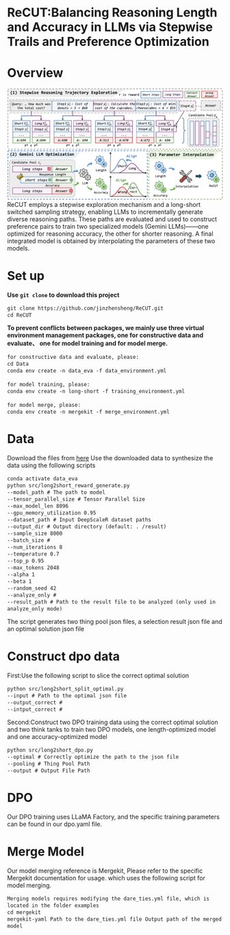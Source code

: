 # ReCUT:Balancing Reasoning Length and Accuracy in LLMs via Stepwise Trails and Preference Optimization

# Overview
![](figs/ReCUT.png)
 ReCUT employs a stepwise exploration mechanism and a long-short switched sampling strategy, enabling LLMs to incrementally generate diverse reasoning paths. These paths are evaluated and used to construct preference pairs to train two specialized models (Gemini LLMs)——one optimized for reasoning accuracy, the other for shorter reasoning. A final integrated model is obtained by interpolating the parameters of these two models.

# Set up
**Use `git clone` to download this project**
```
git clone https://github.com/jinzhensheng/ReCUT.git
cd ReCUT
```
**To prevent conflicts between packages, we mainly use three virtual environment management packages, one for constructive data and evaluate、 one for model training and for model merge.**

```
for constructive data and evaluate, please:
cd Data
conda env create -n data_eva -f data_environment.yml

for model training, please:
conda env create -n long-short -f training_environment.yml

for model merge, please:
conda env create -n mergekit -f merge_environment.yml
```

# Data
Download the files from [here](https://huggingface.co/datasets/agentica-org/DeepScaleR-Preview-Dataset)
Use the downloaded data to synthesize the data using the following scripts
```
conda activate data_eva
python src/long2short_reward_generate.py
--model_path # The path to model
--tensor_parallel_size # Tensor Parallel Size
--max_model_len 8096
--gpu_memory_utilization 0.95
--dataset_path # Input DeepScaleR dataset paths
--output_dir # Output directory (default: . /result) 
--sample_size 8000
--batch_size #
--num_iterations 8
--temperature 0.7
--top_p 0.95
--max_tokens 2048
--alpha 1
--beta 1
--random_seed 42
--analyze_only #
--result_path # Path to the result file to be analyzed (only used in analyze_only mode)
```
The script generates two thing pool json files, a selection result json file and an optimal solution json file

# Construct dpo data
First:Use the following script to slice the correct optimal solution
```
python src/long2short_split_optimal.py
--input # Path to the optimal json file
--output_correct #
--intput_correct #
```
Second:Construct two DPO training data using the correct optimal solution and two think tanks to train two DPO models, one length-optimized model and one accuracy-optimized model
```
python src/long2short_dpo.py
--optimal # Correctly optimize the path to the json file
--pooling # Thing Pool Path
--output # Output File Path
```
# DPO
Our DPO training uses LLaMA Factory, and the specific training parameters can be found in our dpo.yaml file.

# Merge Model
Our model merging reference is Mergekit, Please refer to the specific Mergekit documentation for usage. which uses the following script for model merging.

```
Merging models requires modifying the dare_ties.yml file, which is located in the folder examples
cd mergekit
mergekit-yaml Path to the dare_ties.yml file Output path of the merged model
```







































